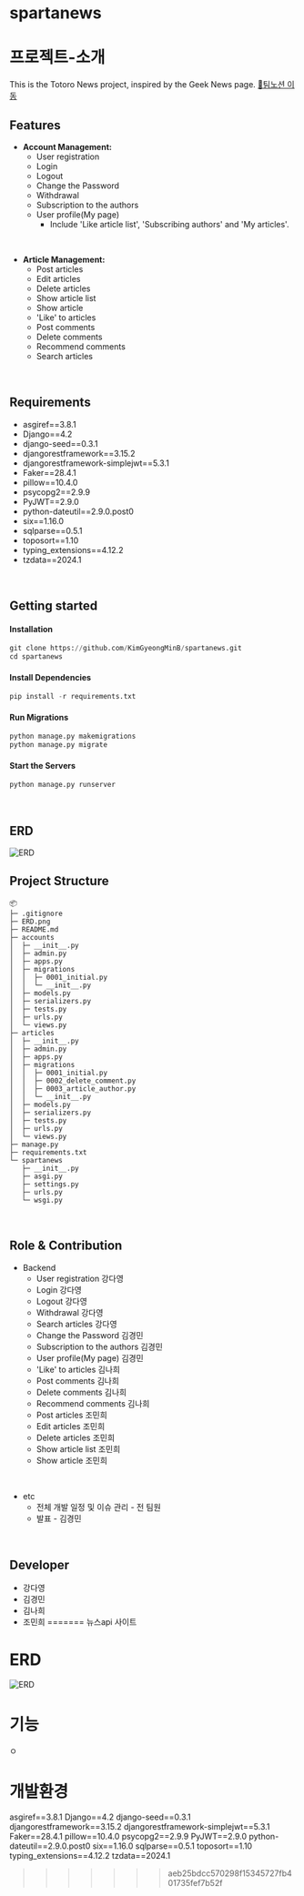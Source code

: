 # spartanews

# 프로젝트-소개
This is the Totoro News project, inspired by the Geek News page.
[🍭팀노션 이동](https://www.notion.so/teamsparta/1e2a365b56ad4cf8acd68bff9c3c59c8/)


## Features
- **Account Management:**
  - User registration
  - Login
  - Logout
  - Change the Password
  - Withdrawal
  - Subscription to the authors
  - User profile(My page)
     - Include 'Like article list', 'Subscribing authors' and 'My articles'.
  
&nbsp;

- **Article Management:**
  - Post articles
  - Edit articles
  - Delete articles
  - Show article list
  - Show article
  - 'Like' to articles
  - Post comments
  - Delete comments
  - Recommend comments
  - Search articles

&nbsp;

## Requirements
- asgiref==3.8.1
- Django==4.2
- django-seed==0.3.1
- djangorestframework==3.15.2
- djangorestframework-simplejwt==5.3.1
- Faker==28.4.1
- pillow==10.4.0
- psycopg2==2.9.9
- PyJWT==2.9.0
- python-dateutil==2.9.0.post0
- six==1.16.0
- sqlparse==0.5.1
- toposort==1.10
- typing_extensions==4.12.2
- tzdata==2024.1


&nbsp;

## Getting started
#### Installation

```python
git clone https://github.com/KimGyeongMinB/spartanews.git
cd spartanews
```


#### Install Dependencies
```python
pip install -r requirements.txt
```

#### Run Migrations

```python
python manage.py makemigrations
python manage.py migrate
```


#### Start the Servers
```python
python manage.py runserver
```
&nbsp;
&nbsp;
&nbsp;
&nbsp;

## ERD
![ERD](/ERD.png)
&nbsp;
&nbsp;
&nbsp;
&nbsp;

## Project Structure

```
📦 
├─ .gitignore
├─ ERD.png
├─ README.md
├─ accounts
│  ├─ __init__.py
│  ├─ admin.py
│  ├─ apps.py
│  ├─ migrations
│  │  ├─ 0001_initial.py
│  │  └─ __init__.py
│  ├─ models.py
│  ├─ serializers.py
│  ├─ tests.py
│  ├─ urls.py
│  └─ views.py
├─ articles
│  ├─ __init__.py
│  ├─ admin.py
│  ├─ apps.py
│  ├─ migrations
│  │  ├─ 0001_initial.py
│  │  ├─ 0002_delete_comment.py
│  │  ├─ 0003_article_author.py
│  │  └─ __init__.py
│  ├─ models.py
│  ├─ serializers.py
│  ├─ tests.py
│  ├─ urls.py
│  └─ views.py
├─ manage.py
├─ requirements.txt
└─ spartanews
   ├─ __init__.py
   ├─ asgi.py
   ├─ settings.py
   ├─ urls.py
   └─ wsgi.py
```


&nbsp;
&nbsp;
&nbsp;

## Role & Contribution
* Backend
  - User registration 강다영
  - Login 강다영
  - Logout 강다영
  - Withdrawal 강다영
  - Search articles 강다영
  - Change the Password 김경민
  - Subscription to the authors 김경민
  - User profile(My page) 김경민
  - 'Like' to articles 김나희
  - Post comments 김나희
  - Delete comments 김나희
  - Recommend comments 김나희
  - Post articles 조민희
  - Edit articles 조민희
  - Delete articles 조민희
  - Show article list 조민희
  - Show article 조민희

&nbsp;
* etc
  + 전체 개발 일정 및 이슈 관리 - 전 팀원
  + 발표 - 김경민

&nbsp;

## Developer
- 강다영
- 김경민
- 김나희
- 조민희
=======
뉴스api 사이트


# ERD
![ERD](/ERD.png)

# 기능
ㅇ

# 개발환경
asgiref==3.8.1
Django==4.2
django-seed==0.3.1
djangorestframework==3.15.2
djangorestframework-simplejwt==5.3.1
Faker==28.4.1
pillow==10.4.0
psycopg2==2.9.9
PyJWT==2.9.0
python-dateutil==2.9.0.post0
six==1.16.0
sqlparse==0.5.1
toposort==1.10
typing_extensions==4.12.2
tzdata==2024.1
>>>>>>> aeb25bdcc570298f15345727fb401735fef7b52f
